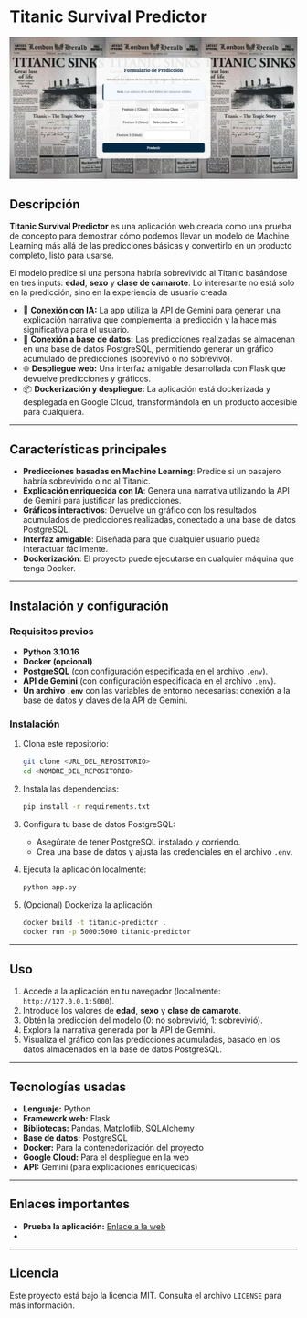# Titanic Survival Predictor

![Portada del proyecto](portada.png)

## Descripción

**Titanic Survival Predictor** es una aplicación web creada como una prueba de concepto para demostrar cómo podemos llevar un modelo de Machine Learning más allá de las predicciones básicas y convertirlo en un producto completo, listo para usarse.

El modelo predice si una persona habría sobrevivido al Titanic basándose en tres inputs: **edad**, **sexo** y **clase de camarote**. Lo interesante no está solo en la predicción, sino en la experiencia de usuario creada:

- 🔗 **Conexión con IA:** La app utiliza la API de Gemini para generar una explicación narrativa que complementa la predicción y la hace más significativa para el usuario.
- 📀 **Conexión a base de datos:** Las predicciones realizadas se almacenan en una base de datos PostgreSQL, permitiendo generar un gráfico acumulado de predicciones (sobrevivó o no sobrevivó).
- 🌐 **Despliegue web:** Una interfaz amigable desarrollada con Flask que devuelve predicciones y gráficos.
- 📦 **Dockerización y despliegue:** La aplicación está dockerizada y desplegada en Google Cloud, transformándola en un producto accesible para cualquiera.

---

## Características principales

- **Predicciones basadas en Machine Learning**: Predice si un pasajero habría sobrevivido o no al Titanic.
- **Explicación enriquecida con IA**: Genera una narrativa utilizando la API de Gemini para justificar las predicciones.
- **Gráficos interactivos**: Devuelve un gráfico con los resultados acumulados de predicciones realizadas, conectado a una base de datos PostgreSQL.
- **Interfaz amigable**: Diseñada para que cualquier usuario pueda interactuar fácilmente.
- **Dockerización**: El proyecto puede ejecutarse en cualquier máquina que tenga Docker.

---

## Instalación y configuración

### Requisitos previos

- **Python 3.10.16**
- **Docker (opcional)**
- **PostgreSQL** (con configuración especificada en el archivo `.env`).
- **API de Gemini** (con configuración especificada en el archivo `.env`).
- **Un archivo `.env`** con las variables de entorno necesarias: conexión a la base de datos y claves de la API de Gemini.

### Instalación

1. Clona este repositorio:
   ```bash
   git clone <URL_DEL_REPOSITORIO>
   cd <NOMBRE_DEL_REPOSITORIO>
   ```

2. Instala las dependencias:
   ```bash
   pip install -r requirements.txt
   ```

3. Configura tu base de datos PostgreSQL:
   - Asegúrate de tener PostgreSQL instalado y corriendo.
   - Crea una base de datos y ajusta las credenciales en el archivo `.env`.

4. Ejecuta la aplicación localmente:
   ```bash
   python app.py
   ```

5. (Opcional) Dockeriza la aplicación:
   ```bash
   docker build -t titanic-predictor .
   docker run -p 5000:5000 titanic-predictor
   ```

---

## Uso

1. Accede a la aplicación en tu navegador (localmente: `http://127.0.0.1:5000`).
2. Introduce los valores de **edad**, **sexo** y **clase de camarote**.
3. Obtén la predicción del modelo (0: no sobrevivió, 1: sobrevivió).
4. Explora la narrativa generada por la API de Gemini.
5. Visualiza el gráfico con las predicciones acumuladas, basado en los datos almacenados en la base de datos PostgreSQL.

---

## Tecnologías usadas

- **Lenguaje:** Python  
- **Framework web:** Flask  
- **Bibliotecas:** Pandas, Matplotlib, SQLAlchemy  
- **Base de datos:** PostgreSQL  
- **Docker:** Para la contenedorización del proyecto  
- **Google Cloud:** Para el despliegue en la web  
- **API:** Gemini (para explicaciones enriquecidas)  

---

## Enlaces importantes

- **Prueba la aplicación:** [Enlace a la web](https://titanic-884322312100.us-central1.run.app/)
- 
---

## Licencia

Este proyecto está bajo la licencia MIT. Consulta el archivo `LICENSE` para más información.

